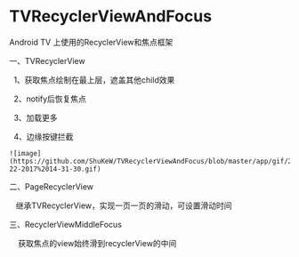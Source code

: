 # TVRecyclerViewAndFocus
Android TV 上使用的RecyclerView和焦点框架

一、TVRecyclerView

    1、获取焦点绘制在最上层，遮盖其他child效果
    
    2、notify后恢复焦点
    
    3、加载更多
    
    4、边缘按键拦截
    
    ![image](https://github.com/ShuKeW/TVRecyclerViewAndFocus/blob/master/app/gif/2%E6%9C%88-22-2017%2014-31-30.gif)
    
二、PageRecyclerView

    继承TVRecyclerView，实现一页一页的滑动，可设置滑动时间
    
三、RecyclerViewMiddleFocus

     获取焦点的view始终滑到recyclerView的中间
